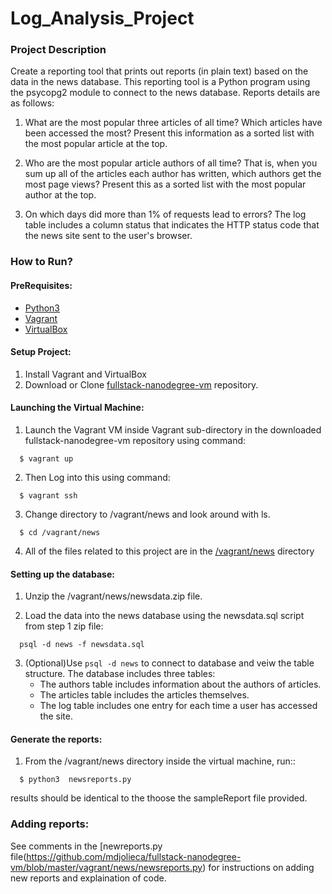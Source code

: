 # Log_Analysis_Project

### Project Description
Create a reporting tool that prints out reports (in plain text) based on the data in the news database. This reporting tool is a Python program using the psycopg2 module to connect to the news database. Reports details are as follows:

1. What are the most popular three articles of all time? Which articles have been accessed the most? Present this information as a sorted list with the most popular article at the top.

2. Who are the most popular article authors of all time? That is, when you sum up all of the articles each author has written, which authors get the most page views? Present this as a sorted list with the most popular author at the top.

3. On which days did more than 1% of requests lead to errors? The log table includes a column status that indicates the HTTP status code that the news site sent to the user's browser. 

### How to Run?

#### PreRequisites:
  * [Python3](https://www.python.org/)
  * [Vagrant](https://www.vagrantup.com/)
  * [VirtualBox](https://www.virtualbox.org/)
  
#### Setup Project:
  1. Install Vagrant and VirtualBox
  2. Download or Clone [fullstack-nanodegree-vm](https://github.com/mdjolieca/fullstack-nanodegree-vm) repository.
  
#### Launching the Virtual Machine:
  1. Launch the Vagrant VM inside Vagrant sub-directory in the downloaded fullstack-nanodegree-vm repository using command:
  
  ```
    $ vagrant up
  ```
  2. Then Log into this using command:
  
  ```
    $ vagrant ssh
  ```
  3. Change directory to /vagrant/news and look around with ls.
  ```
    $ cd /vagrant/news
  ```
  4. All of the files related to this project are in the [/vagrant/news](https://github.com/mdjolieca/fullstack-nanodegree-vm/tree/master/vagrant/new) directory
  
  
#### Setting up the database:

   1. Unzip the /vagrant/news/newsdata.zip  file.  
  
   2. Load the data into the news database using the newsdata.sql script from step 1 zip file:
  
  ``` 
    psql -d news -f newsdata.sql
  ```
   3. (Optional)Use `psql -d news` to connect to database and veiw the table structure.
      The database includes three tables:
        * The authors table includes information about the authors of articles.
        * The articles table includes the articles themselves.
        * The log table includes one entry for each time a user has accessed the site.
  
 
  #### Generate the reports:
  1. From the /vagrant/news directory inside the virtual machine, run::
  ```
    $ python3  newsreports.py
  ```
  results should be identical to the thoose the sampleReport file provided.
 
  
  ### Adding reports:
  See comments in the [newreports.py file(https://github.com/mdjolieca/fullstack-nanodegree-vm/blob/master/vagrant/news/newsreports.py)   for instructions on adding new reports and explaination of code.
